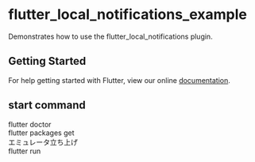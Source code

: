 # flutter_local_notifications_example

Demonstrates how to use the flutter_local_notifications plugin.

## Getting Started

For help getting started with Flutter, view our online
[documentation](https://flutter.io/).


## start command  
flutter doctor  
flutter packages get  
エミュレータ立ち上げ  
flutter run  